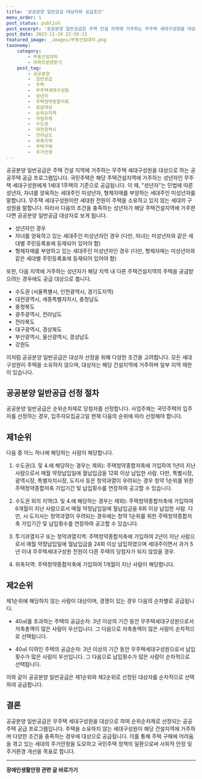 ```yaml
---
title: '공공분양 일반공급 대상자와 공급조건'
menu_order: 1
post_status: publish
post_excerpt: '공공분양 일반공급은 주택 건설 지역에 거주하는 무주택 세대구성원을 대상으로 하는 공공주택 공급 프로그램입니다. 국민주택은 해당 주택건설지역에 거주하는 성년자인 무주택 세대구성원에게 1세대 1주택의 기준으로 공급됩니다. 이 때,  성년자 는 민법에 따른 성년자, 자녀를 양육하는 세대주인 미성년자, 형제자매를 부양하는 세대주인 미성년자를 말합니다. 무주택 세대구성원이란 세대원 전원이 주택을 소유하고 있지 않는 세대의 구성원을 말합니다. 따라서 다음의 조건을 충족하는 성년자가 해당 주택건설지역에 거주한다면 공공분양 일반공급 대상자로 보게 됩니다.'
post_date: 2023-11-24 22:50:33
featured_image: _images/부동산임대차.png
taxonomy:
    category:
        - 부동산임대차
        - 아파트분양받기
    post_tag:
        - 공공분양
        -  일반공급
        -  주택
        -  무주택세대구성원
        -  성년자
        -  주택청약종합저축
        -  공급대상
        -  순위순차제
        -  사업주체
        -  수도권
        -  대전광역시
        -  전라남도
        -  위축지역
        -  주택구매
        -  주거안정
---
```



공공분양 일반공급은 주택 건설 지역에 거주하는 무주택 세대구성원을 대상으로 하는 공공주택 공급 프로그램입니다. 국민주택은 해당 주택건설지역에 거주하는 성년자인 무주택 세대구성원에게 1세대 1주택의 기준으로 공급됩니다. 이 때, "성년자"는 민법에 따른 성년자, 자녀를 양육하는 세대주인 미성년자, 형제자매를 부양하는 세대주인 미성년자를 말합니다. 무주택 세대구성원이란 세대원 전원이 주택을 소유하고 있지 않는 세대의 구성원을 말합니다. 따라서 다음의 조건을 충족하는 성년자가 해당 주택건설지역에 거주한다면 공공분양 일반공급 대상자로 보게 됩니다.

- 성년자인 경우
- 자녀를 양육하고 있는 세대주인 미성년자인 경우 (다만, 자녀는 미성년자와 같은 세대별 주민등록표에 등재되어 있어야 함)
- 형제자매를 부양하고 있는 세대주인 미성년자인 경우 (다만, 형제자매는 미성년자와 같은 세대별 주민등록표에 등재되어 있어야 함)

또한, 다음 지역에 거주하는 성년자가 해당 지역 내 다른 주택건설지역의 주택을 공급받으려는 경우에도 공급 대상으로 봅니다.

- 수도권 (서울특별시, 인천광역시, 경기도지역)
- 대전광역시, 세종특별자치시, 충청남도
- 충청북도
- 광주광역시, 전라남도
- 전라북도
- 대구광역시, 경상북도
- 부산광역시, 울산광역시, 경상남도
- 강원도

이처럼 공공분양 일반공급은 대상자 선정을 위해 다양한 조건을 고려합니다. 모든 세대구성원이 주택을 소유하지 않으며, 대상자는 해당 건설지역에 거주하며 일부 지역 제한이 있습니다.

## 공공분양 일반공급 선정 절차

공공분양 일반공급은 순위순차제로 당첨자를 선정합니다. 사업주체는 국민주택의 입주자를 선정하는 경우, 입주자모집공고일 현재 다음의 순위에 따라 선정해야 합니다.

## 제1순위
다음 중 어느 하나에 해당하는 사람이 해당합니다.

1. 수도권(3. 및 4.에 해당하는 경우는 제외): 주택청약종합저축에 가입하여 1년이 지난 사람으로서 매월 약정납입일에 월납입금을 12회 이상 납입한 사람. 다만, 특별시장, 광역시장, 특별자치시장, 도지사 등은 청약과열이 우려되는 경우 청약 1순위를 위한 주택청약종합저축 가입기간 및 납입횟수를 연장하여 공고할 수 있습니다.

2. 수도권 외의 지역(3. 및 4.에 해당하는 경우는 제외): 주택청약종합저축에 가입하여 6개월이 지난 사람으로서 매월 약정납입일에 월납입금을 6회 이상 납입한 사람. 다만, 시·도지사는 청약과열이 우려되는 경우에는 청약 1순위를 위한 주택청약종합저축 가입기간 및 납입횟수를 연장하여 공고할 수 있습니다.

3. 투기과열지구 또는 청약과열지역: 주택청약종합저축에 가입하여 2년이 지난 사람으로서 매월 약정납입일에 월납입금을 24회 이상 납입하였으며 세대주이면서 과거 5년 이내 무주택세대구성원 전원이 다른 주택의 당첨자가 되지 않았을 경우.

4. 위축지역: 주택청약종합저축에 가입하여 1개월이 지난 사람이 해당합니다.

## 제2순위
제1순위에 해당하지 않는 사람이 대상이며, 경쟁이 있는 경우 다음의 순차별로 공급됩니다.

- 40㎡를 초과하는 주택의 공급순차: 3년 이상의 기간 동안 무주택세대구성원으로서 저축총액이 많은 사람이 우선입니다. 그 다음으로 저축총액이 많은 사람이 순차적으로 선택됩니다.

- 40㎡ 이하인 주택의 공급순차: 3년 이상의 기간 동안 무주택세대구성원으로서 납입횟수가 많은 사람이 우선입니다. 그 다음으로 납입횟수가 많은 사람이 순차적으로 선택됩니다.

이와 같이 공공분양 일반공급은 제1순위와 제2순위로 선정된 대상자를 순차적으로 선택하여 공급합니다.

## 결론

공공분양 일반공급은 무주택 세대구성원을 대상으로 하여 순위순차제로 선정되는 공공주택 공급 프로그램입니다. 주택을 소유하지 않는 세대구성원이 해당 건설지역에 거주하며 다양한 조건을 충족하는 경우에 대상으로 공급됩니다. 이를 통해 주택 구매에 어려움을 겪고 있는 세대의 주거안정을 도모하고 국민주택 정책의 일환으로써 사회적 안정 및 주거환경 개선을 목표로 합니다.
<!-- wp:separator -->
<hr class="wp-block-separator has-alpha-channel-opacity"/>
<!-- /wp:separator -->

<!-- wp:group {"backgroundColor":"base","layout":{"type":"constrained"}} -->
<div class="wp-block-group has-base-background-color has-background"><!-- wp:paragraph {"align":"center","fontSize":"medium"} -->
<p class="has-text-align-center has-large-font-size"><strong>장애인생활안정 관련 글 바로가기</strong></p>
<!-- /wp:paragraph -->


<!-- wp:latest-posts
{"categories":[{"id":22556,"count":19,"description":"","link":"https://uknowlaw.com/category/%ec%9e%a5%ec%95%a0%ec%9d%b8%ec%83%9d%ed%99%9c%ec%95%88%ec%a0%95/","name":"장애인생활안정","slug":"장애인생활안정","taxonomy":"category","parent":0,"meta":[],"_links":{"self":[{"href":"https://uknowlaw.com/wp-json/wp/v2/categories/22556"}],"collection":[{"href":"https://uknowlaw.com/wp-json/wp/v2/categories"}],"about":[{"href":"https://uknowlaw.com/wp-json/wp/v2/taxonomies/category"}],"wp:post_type":[{"href":"https://uknowlaw.com/wp-json/wp/v2/posts?categories=22556"}],"curies":[{"name":"wp","href":"https://api.w.org/{rel}","templated":true}]}}],"postsToShow":100,"excerptLength":28,"postLayout":"grid","columns":2,"featuredImageAlign":"left","featuredImageSizeSlug":"large","fontSize":"small"} /--></div>
<!-- /wp:group -->